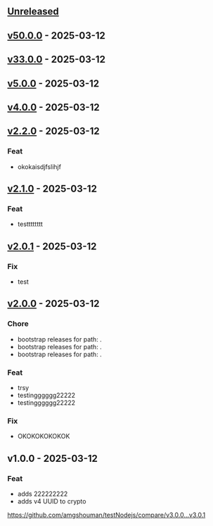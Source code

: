 <a name="unreleased"></a>
## [Unreleased]


<a name="v50.0.0"></a>
## [v50.0.0] - 2025-03-12

<a name="v33.0.0"></a>
## [v33.0.0] - 2025-03-12

<a name="v5.0.0"></a>
## [v5.0.0] - 2025-03-12

<a name="v4.0.0"></a>
## [v4.0.0] - 2025-03-12

<a name="v2.2.0"></a>
## [v2.2.0] - 2025-03-12
### Feat
- okokaisdjfslihjf


<a name="v2.1.0"></a>
## [v2.1.0] - 2025-03-12
### Feat
- testttttttt


<a name="v2.0.1"></a>
## [v2.0.1] - 2025-03-12
### Fix
- test


<a name="v2.0.0"></a>
## [v2.0.0] - 2025-03-12
### Chore
- bootstrap releases for path: .
- bootstrap releases for path: .
- bootstrap releases for path: .

### Feat
- trsy
- testingggggg22222
- testingggggg22222

### Fix
- OKOKOKOKOKOK


<a name="v1.0.0"></a>
## v1.0.0 - 2025-03-12
### Feat
- adds 222222222
- adds v4 UUID to crypto


[Unreleased]: https://github.com/amgshouman/testNodejs/compare/v50.0.0...HEAD
[v50.0.0]: https://github.com/amgshouman/testNodejs.git/compare/v33.0.0...v50.0.0
[v33.0.0]: https://github.com/amgshouman/testNodejs.git/compare/v5.0.0...v33.0.0
[v5.0.0]: https://github.com/amgshouman/testNodejs.git/compare/v4.0.0...v5.0.0
[v4.0.0]: https://github.com/amgshouman/testNodejs.git/compare/v2.2.0...v4.0.0
[v2.2.0]: https://github.com/amgshouman/testNodejs.git/compare/v2.1.0...v2.2.0
[v2.1.0]: https://github.com/amgshouman/testNodejs.git/compare/v2.0.1...v2.1.0
[v2.0.1]: https://github.com/amgshouman/testNodejs.git/compare/v2.0.0...v2.0.1
[v2.0.0]: https://github.com/amgshouman/testNodejs.git/compare/v1.0.0...v2.0.0
https://github.com/amgshouman/testNodejs/compare/v3.0.0...v3.0.1
